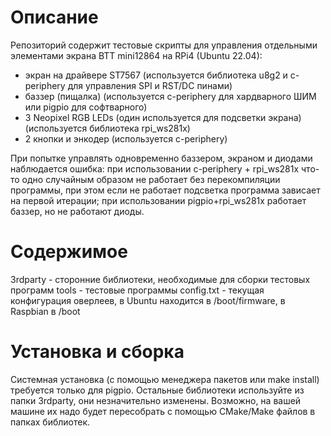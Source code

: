 # Описание
Репозиторий содержит тестовые скрипты для управления отдельными элементами экрана BTT mini12864 на RPi4 (Ubuntu 22.04):
- экран на драйвере ST7567 (используется библиотека u8g2 и c-periphery для управления SPI и RST/DC пинами)
- баззер (пищалка) (используется c-periphery для хардварного ШИМ или pigpio для софтварного)
- 3 Neopixel RGB LEDs (один используется для подсветки экрана) (используется библиотека rpi_ws281x)
- 2 кнопки и энкодер (используется c-periphery)

При попытке управлять одновременно баззером, экраном и диодами наблюдается ошибка: при использовании c-periphery + rpi_ws281x что-то одно случайным образом не работает без перекомпиляции программы, при этом если не работает подсветка программа зависает на первой итерации; при использовании pigpio+rpi_ws281x работает баззер, но не работают диоды.

# Содержимое
3rdparty - сторонние библиотеки, необходимые для сборки тестовых программ
tools - тестовые программы
config.txt - текущая конфигурация оверлеев, в Ubuntu находится в /boot/firmware, в Raspbian в /boot

# Установка и сборка
Системная установка (с помощью менеджера пакетов или make install) требуется только для pigpio. Остальные библиотеки используйте из папки 3rdparty, они незначительно изменены. Возможно, на вашей машине их надо будет пересобрать с помощью CMake/Make файлов в папках библиотек.
